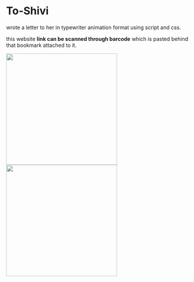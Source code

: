 # To-Shivi

<p>wrote a letter to her in typewriter animation format using script and css.</p>
<p>this website <strong>link can be scanned through barcode</strong> which is pasted behind that bookmark attached to it.</p>
<img src="https://user-images.githubusercontent.com/89721628/220025169-f1ce2901-44ac-4f6f-a131-c9ba40dcff64.mp4" width="300" >
<img src="https://user-images.githubusercontent.com/89721628/220016202-628f8997-bf4d-462b-bb8b-1c120a5f4f01.jpeg" width="300" >
